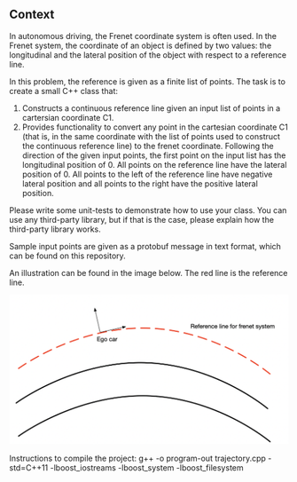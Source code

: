 ## Context

In autonomous driving, the Frenet coordinate system is often used. In the Frenet system, the coordinate of an object is defined by two values: the longitudinal and the lateral position of the object with respect to a reference line.

In this problem, the reference is given as a finite list of points. The task is to create a small C++ class that:
1. Constructs a continuous reference line given an input list of points in a cartersian coordinate C1.
2. Provides functionality to convert any point in the cartesian coordinate C1 (that is, in the same coordinate with the list of points used to construct the continuous reference line) to the frenet coordinate. Following the direction of the given input points, the first point on the input list has the longitudinal position of 0. All points on the reference line have the lateral position of 0. All points to the left of the reference line have negative lateral position and all points to the right have the positive lateral position.

Please write some unit-tests to demonstrate how to use your class. You can use any third-party library, but if that is the case, please explain how the third-party library works.

Sample input points are given as a protobuf message in text format, which can be found on this repository.

An illustration can be found in the image below. The red line is the reference line.

![](images/illustration2.png)

Instructions to compile the project:
g++ -o program-out trajectory.cpp -std=C++11 -lboost_iostreams -lboost_system -lboost_filesystem
